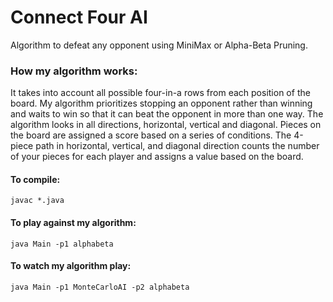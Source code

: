 # Connect Four AI
Algorithm to defeat any opponent using MiniMax or Alpha-Beta Pruning.

### How my algorithm works:
It takes into account all possible four-in-a rows from each position of the board. My algorithm prioritizes stopping an opponent rather than winning and waits to win so that it can beat the opponent in more than one way. The algorithm looks in all directions, horizontal, vertical and diagonal. Pieces on the board are assigned a score based on a series of conditions. The 4-piece path in horizontal, vertical, and diagonal direction counts the number of your pieces for each player and assigns a value based on the board.

#### To compile:
```
javac *.java
```

#### To play against my algorithm:
```
java Main -p1 alphabeta
```

#### To watch my algorithm play:
```
java Main -p1 MonteCarloAI -p2 alphabeta
```
